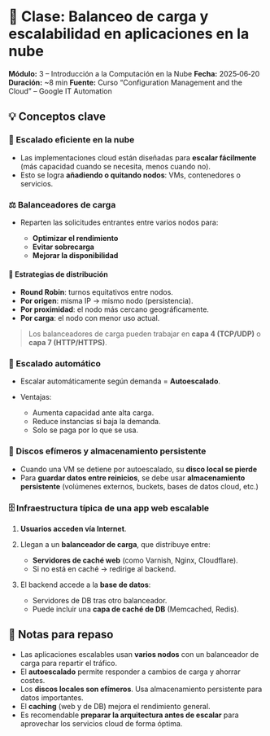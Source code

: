 # 📝 Clase: Balanceo de carga y escalabilidad en aplicaciones en la nube

**Módulo:** 3 – Introducción a la Computación en la Nube
**Fecha:** 2025‑06‑20
**Duración:** \~8 min
**Fuente:** Curso “Configuration Management and the Cloud” – Google IT Automation

## 💡 Conceptos clave

### 🚀 Escalado eficiente en la nube

* Las implementaciones cloud están diseñadas para **escalar fácilmente** (más capacidad cuando se necesita, menos cuando no).
* Esto se logra **añadiendo o quitando nodos**: VMs, contenedores o servicios.

### ⚖️ Balanceadores de carga

* Reparten las solicitudes entrantes entre varios nodos para:

  * **Optimizar el rendimiento**
  * **Evitar sobrecarga**
  * **Mejorar la disponibilidad**

#### 🔁 Estrategias de distribución

* **Round Robin**: turnos equitativos entre nodos.
* **Por origen**: misma IP → mismo nodo (persistencia).
* **Por proximidad**: el nodo más cercano geográficamente.
* **Por carga**: el nodo con menor uso actual.

> Los balanceadores de carga pueden trabajar en **capa 4 (TCP/UDP)** o **capa 7 (HTTP/HTTPS)**.


### 🔄 Escalado automático

* Escalar automáticamente según demanda = **Autoescalado**.
* Ventajas:

  * Aumenta capacidad ante alta carga.
  * Reduce instancias si baja la demanda.
  * Solo se paga por lo que se usa.


### 💾 Discos efímeros y almacenamiento persistente

* Cuando una VM se detiene por autoescalado, su **disco local se pierde**
* Para **guardar datos entre reinicios**, se debe usar **almacenamiento persistente** (volúmenes externos, buckets, bases de datos cloud, etc.)

### 🗄️ Infraestructura típica de una app web escalable

1. **Usuarios acceden vía Internet**.
2. Llegan a un **balanceador de carga**, que distribuye entre:

   * **Servidores de caché web** (como Varnish, Nginx, Cloudflare).
   * Si no está en caché → redirige al backend.
3. El backend accede a la **base de datos**:

   * Servidores de DB tras otro balanceador.
   * Puede incluir una **capa de caché de DB** (Memcached, Redis).

## 🧠 Notas para repaso

* Las aplicaciones escalables usan **varios nodos** con un balanceador de carga para repartir el tráfico.
* El **autoescalado** permite responder a cambios de carga y ahorrar costes.
* Los **discos locales son efímeros**. Usa almacenamiento persistente para datos importantes.
* El **caching** (web y de DB) mejora el rendimiento general.
* Es recomendable **preparar la arquitectura antes de escalar** para aprovechar los servicios cloud de forma óptima.
